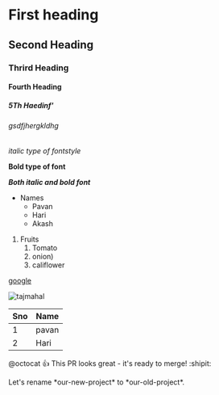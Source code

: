 # First heading
## Second Heading
### Thrird Heading
#### Fourth Heading
##### 5Th Haedinf'
###### gsdfjhergkldhg
*italic type of fontstyle*

**Bold type of font**

***Both italic and bold font***
* Names
  * Pavan
  * Hari
  * Akash

1. Fruits
   1. Tomato
   2. onion)
   3. califlower

[google](https://github.com/Pa1ppk/vrsec2/edit/main/README.md)


![tajmahal](https://images.theconversation.com/files/228846/original/file-20180723-189310-1ymcybu.jpg?ixlib=rb-1.1.0&q=45&auto=format&w=754&fit=clip)

Sno|Name
----|----
1|pavan 
2|Hari

@octocat :+1: This PR looks great - it's ready to merge! :shipit:

Let's rename \*our-new-project\* to \*our-old-project\*.

<!-- This content will not appear in the rendered Markdown -->









